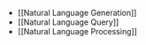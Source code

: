 - [[Natural Language Generation]]
- [[Natural Language Query]]
- [[Natural Language Processing]]



